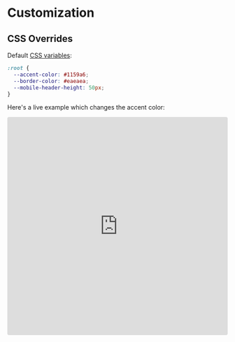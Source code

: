# Customization

## CSS Overrides

Default [CSS variables](https://developer.mozilla.org/en-US/docs/Web/CSS/Using_CSS_variables):

```css
:root {
  --accent-color: #1159a6;
  --border-color: #eaeaea;
  --mobile-header-height: 50px;
}
```

Here's a live example which changes the accent color:

<iframe src="https://codesandbox.io/embed/ykyk73y74x?module=%2Foverride.css" style="width:100%; height:500px; border:0; border-radius: 4px; overflow:hidden;" sandbox="allow-modals allow-forms allow-popups allow-scripts allow-same-origin"></iframe>
